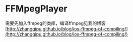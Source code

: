 # FFMpegPlayer

需要先加入ffmpeg的类库，编译ffmpeg见我的博客[http://zhangqipu.github.io/blog/ios-ffmpeg-of-compiling/](http://zhangqipu.github.io/blog/ios-ffmpeg-of-compiling/)
